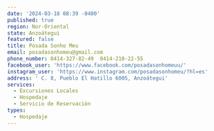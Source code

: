```yaml
---
date: '2024-03-18 08:39 -0400'
published: true
region: Nor-Oriental
state: Anzoátegui
featured: false
title: Posada Sonho Meu
email: posadasonhomeu@gmail.com
phone_number: 0414-327-82-49  0414-210-22-55
facebook_user: 'https://www.facebook.com/posadasonhomeuu/'
instagram_user: 'https://www.instagram.com/posadasonhomeu/?hl=es'
address: ' C. 8, Pueblo El Hatillo 6005, Anzoátegui'
services:
  - Excursiones Locales
  - Hospedaje
  - Servicio de Reservación
types:
  - Hospedaje
---
```


